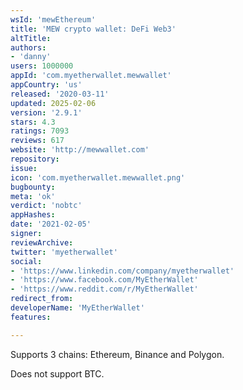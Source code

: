 ```yaml
---
wsId: 'mewEthereum'
title: 'MEW crypto wallet: DeFi Web3'
altTitle: 
authors:
- 'danny'
users: 1000000
appId: 'com.myetherwallet.mewwallet'
appCountry: 'us'
released: '2020-03-11'
updated: 2025-02-06
version: '2.9.1'
stars: 4.3
ratings: 7093
reviews: 617
website: 'http://mewwallet.com'
repository: 
issue: 
icon: 'com.myetherwallet.mewwallet.png'
bugbounty: 
meta: 'ok'
verdict: 'nobtc'
appHashes: 
date: '2021-02-05'
signer: 
reviewArchive: 
twitter: 'myetherwallet'
social:
- 'https://www.linkedin.com/company/myetherwallet'
- 'https://www.facebook.com/MyEtherWallet'
- 'https://www.reddit.com/r/MyEtherWallet'
redirect_from: 
developerName: 'MyEtherWallet'
features: 

---
```


Supports 3 chains: Ethereum, Binance and Polygon. 

Does not support BTC.